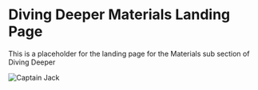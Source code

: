 # Diving Deeper Materials Landing Page
This is a placeholder for the landing page for the Materials sub section of Diving Deeper

![Captain Jack](https://media1.giphy.com/media/dH4eBrNQXB8S4/giphy.gif)